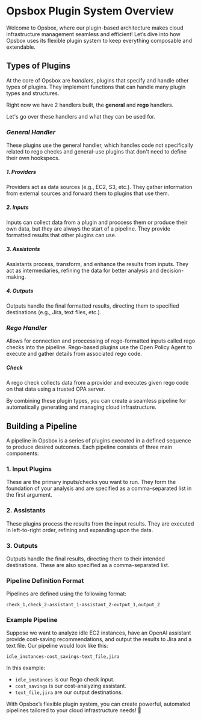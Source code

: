# Opsbox Plugin System Overview

Welcome to Opsbox, where our plugin-based architecture makes cloud infrastructure management seamless and efficient! Let’s dive into how Opsbox uses its flexible plugin system to keep everything composable and extendable.

## Types of Plugins

At the core of Opsbox are *handlers*, plugins that specify and handle other types of plugins.
They implement functions that can handle many plugin types and structures.

Right now we have 2 handlers built, the **general** and **rego** handlers.

Let's go over these handlers and what they can be used for.

### *General Handler*
These plugins use the general handler, which handles code not specifically related to rego checks and general-use plugins that don't need to define their own hookspecs.

##### 1. Providers
Providers act as data sources (e.g., EC2, S3, etc.). They gather information from external sources and forward them to plugins that use them.

##### 2. Inputs
Inputs can collect data from a plugin and proccess them or produce their own data, but they are always the start of a pipeline. They provide formatted results that other plugins can use.

##### 3. Assistants
Assistants process, transform, and enhance the results from inputs. They act as intermediaries, refining the data for better analysis and decision-making.

##### 4. Outputs
Outputs handle the final formatted results, directing them to specified destinations (e.g., Jira, text files, etc.).

### *Rego Handler*
Allows for connection and proccessing of rego-formatted inputs called rego checks into the pipeline.
Rego-based plugins use the Open Policy Agent to execute and gather details from associated rego code. 

##### Check
A rego check collects data from a provider and executes given rego code on that data using a trusted OPA server.

By combining these plugin types, you can create a seamless pipeline for automatically generating and managing cloud infrastructure.

## Building a Pipeline
A pipeline in Opsbox is a series of plugins executed in a defined sequence to produce desired outcomes. Each pipeline consists of three main components:

### 1. Input Plugins
These are the primary inputs/checks you want to run. They form the foundation of your analysis and are specified as a comma-separated list in the first argument.

### 2. Assistants
These plugins process the results from the input results. They are executed in left-to-right order, refining and expanding upon the data.

### 3. Outputs
Outputs handle the final results, directing them to their intended destinations. These are also specified as a comma-separated list.

### Pipeline Definition Format
Pipelines are defined using the following format:
```
check_1,check_2-assistant_1-assistant_2-output_1,output_2
```

### Example Pipeline
Suppose we want to analyze idle EC2 instances, have an OpenAI assistant provide cost-saving recommendations, and output the results to Jira and a text file. Our pipeline would look like this:
```
idle_instances-cost_savings-text_file,jira
```

In this example:

- `idle_instances` is our Rego check input.
- `cost_savings` is our cost-analyzing assistant.
- `text_file,jira` are our output destinations.

With Opsbox’s flexible plugin system, you can create powerful, automated pipelines tailored to your cloud infrastructure needs! 🚀